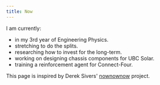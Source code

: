 ```yaml
---
title: Now
---
```

I am currently:

- in my 3rd year of Engineering Physics.
- stretching to do the splits.
- researching how to invest for the long-term.
- working on designing chassis components for UBC Solar.
- training a reinforcement agent for Connect-Four.

This page is inspired by Derek Sivers' [nownownow](https://nownownow.com/) project.